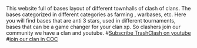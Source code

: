 This website full of bases layout of different townhalls of clash of clans.
The bases categorized in different categories as farming , warbases, etc.
Here you will find bases that are anti 3 stars, used in different tournaments, bases that can be a game changer for your clan xp.
So clashers join our community we have a clan and youtube.
#[Subscribe TrashClash on youtube](https://youtu.be/8yh58WVi_bk?si=QShdH5POU3sw_FpU)
#[join our clan in COC](https://link.clashofclans.com/en?action=OpenClanProfile&tag=2YR0UJYJV)
